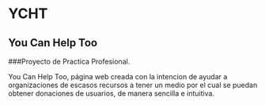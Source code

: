 # YCHT
## You Can Help Too
###Proyecto de Practica Profesional.

You Can Help Too, página web creada con la intencion de ayudar a organizaciones de escasos recursos a tener un medio por el cual se puedan obtener donaciones de usuarios,
de manera sencilla e intuitiva.
